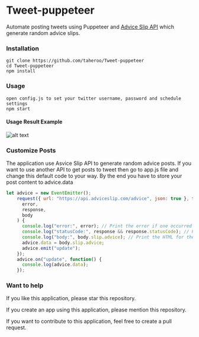 # Tweet-puppeteer
Automate posting tweets using Puppeteer and [Advice Slip API](https://api.adviceslip.com/) which generate random advice slips.

### Installation
```
git clone https://github.com/taheroo/Tweet-puppeteer
cd Tweet-puppeteer
npm install
```
### Usage
```
open config.js to set your twitter username, password and schedule settings
npm start
```
#### Usage Result Example
![alt text](https://github.com/taheroo/Tweet-puppeteer/blob/master/resultExample.png "Result Example")
### Customize Posts
The application use Asvice Slip API to generate random advice posts. 
If you want to use another API to get posts to tweet then go to app.js file and change this default code to your way.
By the end you have to store your post content to advice.data
```javascript
let advice = new EventEmitter();
    request({ url: "https://api.adviceslip.com/advice", json: true }, function(
      error,
      response,
      body
    ) {
      console.log("error:", error); // Print the error if one occurred
      console.log("statusCode:", response && response.statusCode); // Print the response status code if a response was received
      console.log("body:", body.slip.advice); // Print the HTML for the Google homepage.
      advice.data = body.slip.advice;
      advice.emit("update");
    });
    advice.on("update", function() {
      console.log(advice.data);
    });
```
### Want to help
If you like this application, please star this repository.

If you create an app using this application, please mention this repository.

If you want to contribute to this application, feel free to create a pull request.
